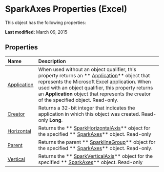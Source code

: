 
# SparkAxes Properties (Excel)
This object has the following properties:

 **Last modified:** March 09, 2015


## Properties



|**Name**|**Description**|
|:-----|:-----|
| [Application](ee7a581a-e0f8-a5bb-0ba6-01f0674da347.md)|When used without an object qualifier, this property returns an  ** [Application](19b73597-5cf9-4f56-8227-b5211f657f6f.md)** object that represents the Microsoft Excel application. When used with an object qualifier, this property returns an **Application** object that represents the creator of the specified object. Read-only.|
| [Creator](a5a60f1d-acb4-18f2-178a-4a71338ad606.md)|Returns a 32-bit integer that indicates the application in which this object was created. Read-only  **Long**.|
| [Horizontal](7519ca71-d22f-2312-b0ae-0defa3ff1991.md)|Returns the  ** [SparkHorizontalAxis](2926cb18-c3a2-6a09-16da-ccec15c7f391.md)** object for the specified ** [SparkAxes](bcd36a3c-772e-3317-b22e-27447ce23e5b.md)** object. Read-only|
| [Parent](519084e1-d957-8a6d-d8a1-6b18e4b904b7.md)|Returns the parent  ** [SparklineGroup](cc694d97-a3d3-3473-2e37-0ede67b97680.md)** object for the specified ** [SparkAxes](bcd36a3c-772e-3317-b22e-27447ce23e5b.md)** object. Read-only.|
| [Vertical](fba4852b-3477-aaa4-9b56-7bbe4abacd98.md)|Returns the  ** [SparkVerticalAxis](27c34337-b8a9-cdad-1716-343cea54cc87.md)** object for the specified ** [SparkAxes](bcd36a3c-772e-3317-b22e-27447ce23e5b.md)** object. Read-only|

